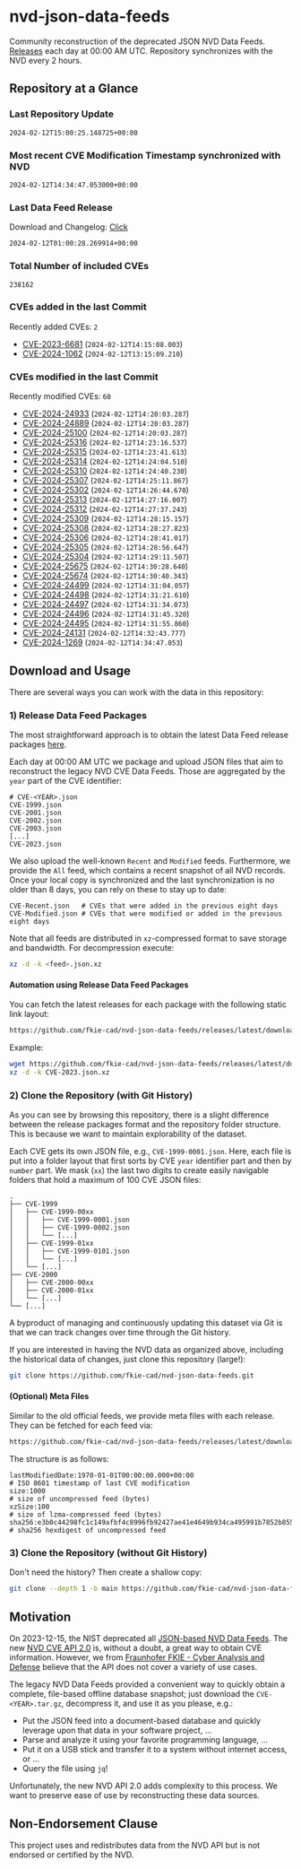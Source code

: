 # nvd-json-data-feeds

Community reconstruction of the deprecated JSON NVD Data Feeds. 
[Releases](https://github.com/fkie-cad/nvd-json-data-feeds/releases/latest) each day at 00:00 AM UTC.
Repository synchronizes with the NVD every 2 hours.

## Repository at a Glance

### Last Repository Update

```plain
2024-02-12T15:00:25.148725+00:00
```

### Most recent CVE Modification Timestamp synchronized with NVD

```plain
2024-02-12T14:34:47.053000+00:00
```

### Last Data Feed Release

Download and Changelog: [Click](https://github.com/fkie-cad/nvd-json-data-feeds/releases/latest)

```plain
2024-02-12T01:00:28.269914+00:00
```

### Total Number of included CVEs

```plain
238162
```

### CVEs added in the last Commit

Recently added CVEs: `2`

* [CVE-2023-6681](CVE-2023/CVE-2023-66xx/CVE-2023-6681.json) (`2024-02-12T14:15:08.003`)
* [CVE-2024-1062](CVE-2024/CVE-2024-10xx/CVE-2024-1062.json) (`2024-02-12T13:15:09.210`)


### CVEs modified in the last Commit

Recently modified CVEs: `60`

* [CVE-2024-24933](CVE-2024/CVE-2024-249xx/CVE-2024-24933.json) (`2024-02-12T14:20:03.287`)
* [CVE-2024-24889](CVE-2024/CVE-2024-248xx/CVE-2024-24889.json) (`2024-02-12T14:20:03.287`)
* [CVE-2024-25100](CVE-2024/CVE-2024-251xx/CVE-2024-25100.json) (`2024-02-12T14:20:03.287`)
* [CVE-2024-25316](CVE-2024/CVE-2024-253xx/CVE-2024-25316.json) (`2024-02-12T14:23:16.537`)
* [CVE-2024-25315](CVE-2024/CVE-2024-253xx/CVE-2024-25315.json) (`2024-02-12T14:23:41.613`)
* [CVE-2024-25314](CVE-2024/CVE-2024-253xx/CVE-2024-25314.json) (`2024-02-12T14:24:04.510`)
* [CVE-2024-25310](CVE-2024/CVE-2024-253xx/CVE-2024-25310.json) (`2024-02-12T14:24:40.230`)
* [CVE-2024-25307](CVE-2024/CVE-2024-253xx/CVE-2024-25307.json) (`2024-02-12T14:25:11.867`)
* [CVE-2024-25302](CVE-2024/CVE-2024-253xx/CVE-2024-25302.json) (`2024-02-12T14:26:44.670`)
* [CVE-2024-25313](CVE-2024/CVE-2024-253xx/CVE-2024-25313.json) (`2024-02-12T14:27:16.007`)
* [CVE-2024-25312](CVE-2024/CVE-2024-253xx/CVE-2024-25312.json) (`2024-02-12T14:27:37.243`)
* [CVE-2024-25309](CVE-2024/CVE-2024-253xx/CVE-2024-25309.json) (`2024-02-12T14:28:15.157`)
* [CVE-2024-25308](CVE-2024/CVE-2024-253xx/CVE-2024-25308.json) (`2024-02-12T14:28:27.823`)
* [CVE-2024-25306](CVE-2024/CVE-2024-253xx/CVE-2024-25306.json) (`2024-02-12T14:28:41.017`)
* [CVE-2024-25305](CVE-2024/CVE-2024-253xx/CVE-2024-25305.json) (`2024-02-12T14:28:56.647`)
* [CVE-2024-25304](CVE-2024/CVE-2024-253xx/CVE-2024-25304.json) (`2024-02-12T14:29:11.507`)
* [CVE-2024-25675](CVE-2024/CVE-2024-256xx/CVE-2024-25675.json) (`2024-02-12T14:30:28.640`)
* [CVE-2024-25674](CVE-2024/CVE-2024-256xx/CVE-2024-25674.json) (`2024-02-12T14:30:40.343`)
* [CVE-2024-24499](CVE-2024/CVE-2024-244xx/CVE-2024-24499.json) (`2024-02-12T14:31:04.057`)
* [CVE-2024-24498](CVE-2024/CVE-2024-244xx/CVE-2024-24498.json) (`2024-02-12T14:31:21.610`)
* [CVE-2024-24497](CVE-2024/CVE-2024-244xx/CVE-2024-24497.json) (`2024-02-12T14:31:34.073`)
* [CVE-2024-24496](CVE-2024/CVE-2024-244xx/CVE-2024-24496.json) (`2024-02-12T14:31:45.320`)
* [CVE-2024-24495](CVE-2024/CVE-2024-244xx/CVE-2024-24495.json) (`2024-02-12T14:31:55.860`)
* [CVE-2024-24131](CVE-2024/CVE-2024-241xx/CVE-2024-24131.json) (`2024-02-12T14:32:43.777`)
* [CVE-2024-1269](CVE-2024/CVE-2024-12xx/CVE-2024-1269.json) (`2024-02-12T14:34:47.053`)


## Download and Usage

There are several ways you can work with the data in this repository:

### 1) Release Data Feed Packages

The most straightforward approach is to obtain the latest Data Feed release packages [here](https://github.com/fkie-cad/nvd-json-data-feeds/releases/latest).

Each day at 00:00 AM UTC we package and upload JSON files that aim to reconstruct the legacy NVD CVE Data Feeds.
Those are aggregated by the `year` part of the CVE identifier:

```
# CVE-<YEAR>.json
CVE-1999.json
CVE-2001.json
CVE-2002.json
CVE-2003.json
[...]
CVE-2023.json
```

We also upload the well-known `Recent` and `Modified` feeds.
Furthermore, we provide the `All` feed, which contains a recent snapshot of all NVD records.
Once your local copy is synchronized and the last synchronization is no older than 8 days, you can rely on these to stay up to date:

```plain
CVE-Recent.json   # CVEs that were added in the previous eight days
CVE-Modified.json # CVEs that were modified or added in the previous eight days
```

Note that all feeds are distributed in `xz`-compressed format to save storage and bandwidth.
For decompression execute:

```sh
xz -d -k <feed>.json.xz
```


#### Automation using Release Data Feed Packages

You can fetch the latest releases for each package with the following static link layout:

```sh
https://github.com/fkie-cad/nvd-json-data-feeds/releases/latest/download/CVE-<YEAR>.json.xz
```

Example:

```sh
wget https://github.com/fkie-cad/nvd-json-data-feeds/releases/latest/download/CVE-2023.json.xz
xz -d -k CVE-2023.json.xz
```



### 2) Clone the Repository (with Git History)

As you can see by browsing this repository, there is a slight difference between the release packages format and the repository folder structure.
This is because we want to maintain explorability of the dataset.

Each CVE gets its own JSON file, e.g., `CVE-1999-0001.json`.
Here, each file is put into a folder layout that first sorts by CVE `year` identifier part and then by `number` part.
We mask (`xx`) the last two digits to create easily navigable folders that hold a maximum of 100 CVE JSON files:

```plain
.
├── CVE-1999
│   ├── CVE-1999-00xx
│   │   ├── CVE-1999-0001.json
│   │   ├── CVE-1999-0002.json
│   │   └── [...]
│   ├── CVE-1999-01xx
│   │   ├── CVE-1999-0101.json
│   │   └── [...]
│   └── [...]
├── CVE-2000
│   ├── CVE-2000-00xx
│   ├── CVE-2000-01xx
│   └── [...]
└── [...]
```

A byproduct of managing and continuously updating this dataset via Git is that we can track changes over time through the Git history.

If you are interested in having the NVD data as organized above, including the historical data of changes, just clone this repository (large!):

```sh
git clone https://github.com/fkie-cad/nvd-json-data-feeds.git
```

#### (Optional) Meta Files

Similar to the old official feeds, we provide meta files with each release. They can be fetched for each feed via:

```sh
https://github.com/fkie-cad/nvd-json-data-feeds/releases/latest/download/CVE-<YEAR>.meta
```

The structure is as follows:

```plain
lastModifiedDate:1970-01-01T00:00:00.000+00:00                          # ISO 8601 timestamp of last CVE modification
size:1000                                                               # size of uncompressed feed (bytes)
xzSize:100                                                              # size of lzma-compressed feed (bytes)
sha256:e3b0c44298fc1c149afbf4c8996fb92427ae41e4649b934ca495991b7852b855 # sha256 hexdigest of uncompressed feed
```


### 3) Clone the Repository (without Git History)

Don't need the history? Then create a shallow copy:

```sh
git clone --depth 1 -b main https://github.com/fkie-cad/nvd-json-data-feeds.git
```

## Motivation

On 2023-12-15, the NIST deprecated all [JSON-based NVD Data Feeds](https://nvd.nist.gov/vuln/data-feeds#divRetirementBanner-1).
The new [NVD CVE API 2.0](https://nvd.nist.gov/developers/vulnerabilities) is, without a doubt, a great way to obtain CVE information.
However, we from [Fraunhofer FKIE - Cyber Analysis and Defense](https://www.fkie.fraunhofer.de/en/departments/cad.html) believe that the API does not cover a variety of use cases.

The legacy NVD Data Feeds provided a convenient way to quickly obtain a complete, file-based offline database snapshot; just download the `CVE-<YEAR>.tar.gz`, decompress it, and use it as you please, e.g.:

* Put the JSON feed into a document-based database and quickly leverage upon that data in your software project, ...
* Parse and analyze it using your favorite programming language, ...
* Put it on a USB stick and transfer it to a system without internet access, or ...
* Query the file using `jq`!

Unfortunately, the new NVD API 2.0 adds complexity to this process.
We want to preserve ease of use by reconstructing these data sources.

## Non-Endorsement Clause

This project uses and redistributes data from the NVD API but is not endorsed or certified by the NVD.